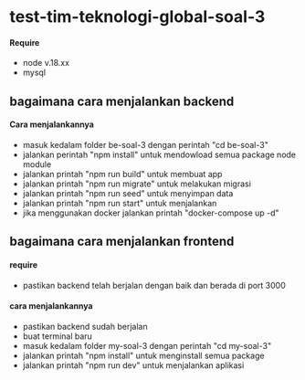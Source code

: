 # test-tim-teknologi-global-soal-3

#### Require

- node v.18.xx
- mysql

## bagaimana cara menjalankan backend 

#### Cara menjalankannya

- masuk kedalam folder be-soal-3 dengan perintah "cd be-soal-3"
- jalankan perintah "npm install" untuk mendowload semua package node module
- jalankan printah "npm run build" untuk membuat app
- jalankan printah "npm run migrate" untuk melakukan migrasi
- jalankan printah "npm run seed" untuk menyimpan data
- jalankan printah "npm run start" untuk menjalankan
- jika menggunakan docker jalankan printah "docker-compose up -d"


## bagaimana cara menjalankan frontend

#### require
- pastikan backend telah berjalan dengan baik dan berada di port 3000

#### cara menjalankannya 
- pastikan backend sudah berjalan
- buat terminal baru
- masuk kedalam folder my-soal-3 dengan perintah "cd my-soal-3"
- jalankan printah "npm install" untuk menginstall semua package
- jalankan printah "npm run dev" untuk menjalankan aplikasi
